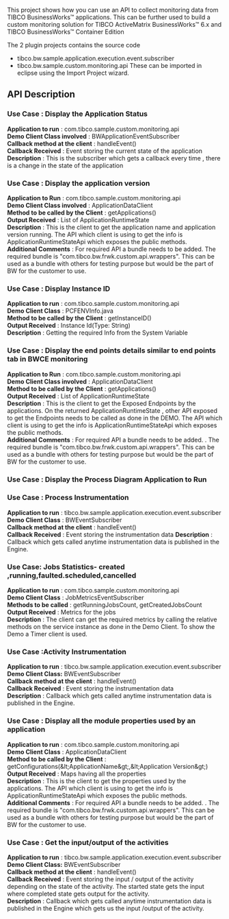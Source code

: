       
This project shows how you can use an API to collect monitoring data from TIBCO BusinessWorks™ applications. This can be further used to build a custom monitoring solution for TIBCO ActiveMatrix BusinessWorks™ 6.x and TIBCO BusinessWorks™ Container Edition

The 2 plugin projects contains the source code 
* tibco.bw.sample.application.execution.event.subscriber
* tibco.bw.sample.custom.monitoring.api
These can be imported in eclipse using the Import Project wizard.

## API Description

### Use Case : Display the Application Status
**Application to run** : com.tibco.sample.custom.monitoring.api  
**Demo Client Class involved** : BWApplicationEventSubscriber  
**Callback method at the client** : handleEvent()   
**Callback Received** : Event storing the current state of the application   
**Description** : This is the subscriber which gets a callback every time , there is a change in the state of the application

### Use Case : Display the application version 
**Application to Run** : com.tibco.sample.custom.monitoring.api  
**Demo Client Class involved** : ApplicationDataClient  
**Method to be called by the Client** : getApplications()  
**Output Received** : List of ApplicationRuntimeState  
**Description** : This is the client to get the application name and application version running. The API which client is using to get the info is ApplicationRuntimeStateApi which exposes the public methods.  
**Additional Comments** : For required API a bundle needs to be added. The required bundle is &quot;com.tibco.bw.frwk.custom.api.wrappers&quot;. This can be used as a bundle with others for testing purpose but would be the part of BW for the customer to use.

### Use Case :  Display Instance ID
**Application to run** : com.tibco.sample.custom.monitoring.api  
**Demo Client Class** : PCFENVInfo.java  
**Method to be called by the Client** : getInstanceID()  
**Output Received** : Instance Id(Type: String)  
**Description** : Getting the required Info from the System Variable

### Use Case : Display the end points details similar to end points tab in BWCE monitoring
 **Application to Run** : com.tibco.sample.custom.monitoring.api  
 **Demo Client Class involved** : ApplicationDataClient  
 **Method to be called by the Client** : getApplications()  
 **Output Received** : List of ApplicationRuntimeState  
 **Description** : This is the client to get the Exposed Endpoints by the applications. On the returned ApplicationRuntimeState , other API exposed to get the Endpoints needs to be called as done in the DEMO. The API which client is using to get the info is ApplicationRuntimeStateApi which exposes the public methods.  
 **Additional Comments** : For required API a bundle needs to be added. . The required bundle is &quot;com.tibco.bw.frwk.custom.api.wrappers&quot;. This can be used as a bundle with others for testing purpose but would be the part of BW for the customer to use.   
 
 ### Use Case : Display the Process Diagram Application to Run 
 
 ### Use Case : Process Instrumentation
 **Application to run** : tibco.bw.sample.application.execution.event.subscriber  
 **Demo Client Class** : BWEventSubscriber  
 **Callback method at the client** : handleEvent()   
 **Callback Received** : Event storing the instrumentation data
 **Description** :  Callback which gets called anytime instrumentation data is published in the Engine.    
 
 ### Use Case: Jobs Statistics- created ,running,faulted.scheduled,cancelled 
 **Application to run** : com.tibco.sample.custom.monitoring.api  
 **Demo Client Class** : JobMetricsEventSubscriber  
 **Methods to be called** : getRunningJobsCount, getCreatedJobsCount  
 **Output Received** : Metrics for the jobs  
 **Description** : The client can get the required metrics by calling the relative methods on the service instance as done in the Demo Client. To show the Demo a Timer client is used.
 
### Use Case :Activity Instrumentation
**Application to run** : tibco.bw.sample.application.execution.event.subscriber  
**Demo Client Class:** BWEventSubscriber  
**Callback method at the client** : handleEvent()  
**Callback Received** : Event storing the instrumentation data  
**Description** :  Callback which gets called anytime instrumentation data is published in the Engine.

### Use Case : Display all the module properties used by an application 
**Application to run** : com.tibco.sample.custom.monitoring.api  
**Demo Client Class** : ApplicationDataClient  
**Method to be called by the Client** : getConfigurations(\&lt;ApplicationName\&gt;,\&lt;Application Version\&gt;)  
**Output Received** : Maps having all the properties  
**Description** : This is the client to get the properties used by the applications. The API which client is using to get the info is ApplicationRuntimeStateApi which exposes the public methods.   
**Additional Comments** : For required API a bundle needs to be added. . The required bundle is &quot;com.tibco.bw.frwk.custom.api.wrappers&quot;. This can be used as a bundle with others for testing purpose but would be the part of BW for the customer to use. 

### Use Case : Get the input/output of the activities 
**Application to run** : tibco.bw.sample.application.execution.event.subscriber  
**Demo Client Class:** BWEventSubscriber  
**Callback method at the client** : handleEvent()  
**Callback Received** : Event storing the input / output of the activity depending on the state of the activity. The started state gets the input where completed state gets output for the activity.  
**Description** :  Callback which gets called anytime instrumentation data is published in the Engine which gets us the input /output of the activity.
